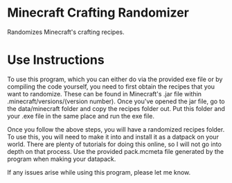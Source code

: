 # Minecraft Crafting Randomizer
 Randomizes Minecraft's crafting recipes.


# Use Instructions
 To use this program, which you can either do via the provided exe file or by compiling the code yourself, you need to first obtain the recipes that you want to randomize. These can be found in Minecraft's .jar file within .minecraft/versions/(version number). Once you've opened the jar file, go to the data/minecraft folder and copy the recipes folder out. Put this folder and your .exe file in the same place and run the exe file.
 
 Once you follow the above steps, you will have a randomized recipes folder. To use this, you will need to make it into and install it as a datpack on your world. There are plenty of tutorials for doing this online, so I will not go into depth on that process. Use the provided pack.mcmeta file generated by the program when making your datapack.
 
 If any issues arise while using this program, please let me know.
